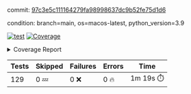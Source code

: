 commit: [97c3e5c111164279fa98998637dc9b52fe75d1d6](https://github.com/rcmdnk/homebrew-file/tree/97c3e5c111164279fa98998637dc9b52fe75d1d6)

condition: branch=main, os=macos-latest, python_version=3.9

[![test](https://github.com/rcmdnk/homebrew-file/actions/workflows/test.yml/badge.svg)](https://github.com/rcmdnk/homebrew-file/actions/runs/15762953424)
<a href="https://github.com/rcmdnk/homebrew-file/blob/97c3e5c111164279fa98998637dc9b52fe75d1d6/README.md"><img alt="Coverage" src="https://img.shields.io/badge/Coverage-56%25-orange.svg" /></a><details><summary>Coverage Report </summary><table><tr><th>File</th><th>Stmts</th><th>Miss</th><th>Cover</th><th>Missing</th></tr><tbody><tr><td colspan="5"><b>bin</b></td></tr><tr><td>&nbsp; &nbsp;<a href="https://github.com/rcmdnk/homebrew-file/blob/97c3e5c111164279fa98998637dc9b52fe75d1d6/bin/brew-file">brew-file</a></td><td>2168</td><td>945</td><td>56%</td><td><a href="https://github.com/rcmdnk/homebrew-file/blob/97c3e5c111164279fa98998637dc9b52fe75d1d6/bin/brew-file#L56-L62">56&ndash;62</a>, <a href="https://github.com/rcmdnk/homebrew-file/blob/97c3e5c111164279fa98998637dc9b52fe75d1d6/bin/brew-file#L149">149</a>, <a href="https://github.com/rcmdnk/homebrew-file/blob/97c3e5c111164279fa98998637dc9b52fe75d1d6/bin/brew-file#L161">161</a>, <a href="https://github.com/rcmdnk/homebrew-file/blob/97c3e5c111164279fa98998637dc9b52fe75d1d6/bin/brew-file#L210">210</a>, <a href="https://github.com/rcmdnk/homebrew-file/blob/97c3e5c111164279fa98998637dc9b52fe75d1d6/bin/brew-file#L304">304</a>, <a href="https://github.com/rcmdnk/homebrew-file/blob/97c3e5c111164279fa98998637dc9b52fe75d1d6/bin/brew-file#L307">307</a>, <a href="https://github.com/rcmdnk/homebrew-file/blob/97c3e5c111164279fa98998637dc9b52fe75d1d6/bin/brew-file#L375-L377">375&ndash;377</a>, <a href="https://github.com/rcmdnk/homebrew-file/blob/97c3e5c111164279fa98998637dc9b52fe75d1d6/bin/brew-file#L386-L387">386&ndash;387</a>, <a href="https://github.com/rcmdnk/homebrew-file/blob/97c3e5c111164279fa98998637dc9b52fe75d1d6/bin/brew-file#L481">481</a>, <a href="https://github.com/rcmdnk/homebrew-file/blob/97c3e5c111164279fa98998637dc9b52fe75d1d6/bin/brew-file#L487-L490">487&ndash;490</a>, <a href="https://github.com/rcmdnk/homebrew-file/blob/97c3e5c111164279fa98998637dc9b52fe75d1d6/bin/brew-file#L528-L552">528&ndash;552</a>, <a href="https://github.com/rcmdnk/homebrew-file/blob/97c3e5c111164279fa98998637dc9b52fe75d1d6/bin/brew-file#L556-L564">556&ndash;564</a>, <a href="https://github.com/rcmdnk/homebrew-file/blob/97c3e5c111164279fa98998637dc9b52fe75d1d6/bin/brew-file#L690">690</a>, <a href="https://github.com/rcmdnk/homebrew-file/blob/97c3e5c111164279fa98998637dc9b52fe75d1d6/bin/brew-file#L810-L814">810&ndash;814</a>, <a href="https://github.com/rcmdnk/homebrew-file/blob/97c3e5c111164279fa98998637dc9b52fe75d1d6/bin/brew-file#L827-L832">827&ndash;832</a>, <a href="https://github.com/rcmdnk/homebrew-file/blob/97c3e5c111164279fa98998637dc9b52fe75d1d6/bin/brew-file#L843">843</a>, <a href="https://github.com/rcmdnk/homebrew-file/blob/97c3e5c111164279fa98998637dc9b52fe75d1d6/bin/brew-file#L860">860</a>, <a href="https://github.com/rcmdnk/homebrew-file/blob/97c3e5c111164279fa98998637dc9b52fe75d1d6/bin/brew-file#L864-L872">864&ndash;872</a>, <a href="https://github.com/rcmdnk/homebrew-file/blob/97c3e5c111164279fa98998637dc9b52fe75d1d6/bin/brew-file#L881-L884">881&ndash;884</a>, <a href="https://github.com/rcmdnk/homebrew-file/blob/97c3e5c111164279fa98998637dc9b52fe75d1d6/bin/brew-file#L886-L889">886&ndash;889</a>, <a href="https://github.com/rcmdnk/homebrew-file/blob/97c3e5c111164279fa98998637dc9b52fe75d1d6/bin/brew-file#L891-L894">891&ndash;894</a>, <a href="https://github.com/rcmdnk/homebrew-file/blob/97c3e5c111164279fa98998637dc9b52fe75d1d6/bin/brew-file#L905-L923">905&ndash;923</a>, <a href="https://github.com/rcmdnk/homebrew-file/blob/97c3e5c111164279fa98998637dc9b52fe75d1d6/bin/brew-file#L974-L984">974&ndash;984</a>, <a href="https://github.com/rcmdnk/homebrew-file/blob/97c3e5c111164279fa98998637dc9b52fe75d1d6/bin/brew-file#L987-L1014">987&ndash;1014</a>, <a href="https://github.com/rcmdnk/homebrew-file/blob/97c3e5c111164279fa98998637dc9b52fe75d1d6/bin/brew-file#L1030-L1045">1030&ndash;1045</a>, <a href="https://github.com/rcmdnk/homebrew-file/blob/97c3e5c111164279fa98998637dc9b52fe75d1d6/bin/brew-file#L1087">1087</a>, <a href="https://github.com/rcmdnk/homebrew-file/blob/97c3e5c111164279fa98998637dc9b52fe75d1d6/bin/brew-file#L1103-L1108">1103&ndash;1108</a>, <a href="https://github.com/rcmdnk/homebrew-file/blob/97c3e5c111164279fa98998637dc9b52fe75d1d6/bin/brew-file#L1112-L1114">1112&ndash;1114</a>, <a href="https://github.com/rcmdnk/homebrew-file/blob/97c3e5c111164279fa98998637dc9b52fe75d1d6/bin/brew-file#L1118-L1121">1118&ndash;1121</a>, <a href="https://github.com/rcmdnk/homebrew-file/blob/97c3e5c111164279fa98998637dc9b52fe75d1d6/bin/brew-file#L1125-L1127">1125&ndash;1127</a>, <a href="https://github.com/rcmdnk/homebrew-file/blob/97c3e5c111164279fa98998637dc9b52fe75d1d6/bin/brew-file#L1131-L1133">1131&ndash;1133</a>, <a href="https://github.com/rcmdnk/homebrew-file/blob/97c3e5c111164279fa98998637dc9b52fe75d1d6/bin/brew-file#L1137-L1139">1137&ndash;1139</a>, <a href="https://github.com/rcmdnk/homebrew-file/blob/97c3e5c111164279fa98998637dc9b52fe75d1d6/bin/brew-file#L1143-L1145">1143&ndash;1145</a>, <a href="https://github.com/rcmdnk/homebrew-file/blob/97c3e5c111164279fa98998637dc9b52fe75d1d6/bin/brew-file#L1149-L1151">1149&ndash;1151</a>, <a href="https://github.com/rcmdnk/homebrew-file/blob/97c3e5c111164279fa98998637dc9b52fe75d1d6/bin/brew-file#L1155-L1158">1155&ndash;1158</a>, <a href="https://github.com/rcmdnk/homebrew-file/blob/97c3e5c111164279fa98998637dc9b52fe75d1d6/bin/brew-file#L1162-L1164">1162&ndash;1164</a>, <a href="https://github.com/rcmdnk/homebrew-file/blob/97c3e5c111164279fa98998637dc9b52fe75d1d6/bin/brew-file#L1182">1182</a>, <a href="https://github.com/rcmdnk/homebrew-file/blob/97c3e5c111164279fa98998637dc9b52fe75d1d6/bin/brew-file#L1232-L1234">1232&ndash;1234</a>, <a href="https://github.com/rcmdnk/homebrew-file/blob/97c3e5c111164279fa98998637dc9b52fe75d1d6/bin/brew-file#L1237">1237</a>, <a href="https://github.com/rcmdnk/homebrew-file/blob/97c3e5c111164279fa98998637dc9b52fe75d1d6/bin/brew-file#L1243">1243</a>, <a href="https://github.com/rcmdnk/homebrew-file/blob/97c3e5c111164279fa98998637dc9b52fe75d1d6/bin/brew-file#L1265-L1268">1265&ndash;1268</a>, <a href="https://github.com/rcmdnk/homebrew-file/blob/97c3e5c111164279fa98998637dc9b52fe75d1d6/bin/brew-file#L1346">1346</a>, <a href="https://github.com/rcmdnk/homebrew-file/blob/97c3e5c111164279fa98998637dc9b52fe75d1d6/bin/brew-file#L1383">1383</a>, <a href="https://github.com/rcmdnk/homebrew-file/blob/97c3e5c111164279fa98998637dc9b52fe75d1d6/bin/brew-file#L1420">1420</a>, <a href="https://github.com/rcmdnk/homebrew-file/blob/97c3e5c111164279fa98998637dc9b52fe75d1d6/bin/brew-file#L1423">1423</a>, <a href="https://github.com/rcmdnk/homebrew-file/blob/97c3e5c111164279fa98998637dc9b52fe75d1d6/bin/brew-file#L1435">1435</a>, <a href="https://github.com/rcmdnk/homebrew-file/blob/97c3e5c111164279fa98998637dc9b52fe75d1d6/bin/brew-file#L1437">1437</a>, <a href="https://github.com/rcmdnk/homebrew-file/blob/97c3e5c111164279fa98998637dc9b52fe75d1d6/bin/brew-file#L1472-L1473">1472&ndash;1473</a>, <a href="https://github.com/rcmdnk/homebrew-file/blob/97c3e5c111164279fa98998637dc9b52fe75d1d6/bin/brew-file#L1478-L1481">1478&ndash;1481</a>, <a href="https://github.com/rcmdnk/homebrew-file/blob/97c3e5c111164279fa98998637dc9b52fe75d1d6/bin/brew-file#L1511-L1538">1511&ndash;1538</a>, <a href="https://github.com/rcmdnk/homebrew-file/blob/97c3e5c111164279fa98998637dc9b52fe75d1d6/bin/brew-file#L1545">1545</a>, <a href="https://github.com/rcmdnk/homebrew-file/blob/97c3e5c111164279fa98998637dc9b52fe75d1d6/bin/brew-file#L1547">1547</a>, <a href="https://github.com/rcmdnk/homebrew-file/blob/97c3e5c111164279fa98998637dc9b52fe75d1d6/bin/brew-file#L1556-L1557">1556&ndash;1557</a>, <a href="https://github.com/rcmdnk/homebrew-file/blob/97c3e5c111164279fa98998637dc9b52fe75d1d6/bin/brew-file#L1562">1562</a>, <a href="https://github.com/rcmdnk/homebrew-file/blob/97c3e5c111164279fa98998637dc9b52fe75d1d6/bin/brew-file#L1568">1568</a>, <a href="https://github.com/rcmdnk/homebrew-file/blob/97c3e5c111164279fa98998637dc9b52fe75d1d6/bin/brew-file#L1572-L1583">1572&ndash;1583</a>, <a href="https://github.com/rcmdnk/homebrew-file/blob/97c3e5c111164279fa98998637dc9b52fe75d1d6/bin/brew-file#L1586-L1591">1586&ndash;1591</a>, <a href="https://github.com/rcmdnk/homebrew-file/blob/97c3e5c111164279fa98998637dc9b52fe75d1d6/bin/brew-file#L1602-L1622">1602&ndash;1622</a>, <a href="https://github.com/rcmdnk/homebrew-file/blob/97c3e5c111164279fa98998637dc9b52fe75d1d6/bin/brew-file#L1650">1650</a>, <a href="https://github.com/rcmdnk/homebrew-file/blob/97c3e5c111164279fa98998637dc9b52fe75d1d6/bin/brew-file#L1689-L1696">1689&ndash;1696</a>, <a href="https://github.com/rcmdnk/homebrew-file/blob/97c3e5c111164279fa98998637dc9b52fe75d1d6/bin/brew-file#L1703-L1711">1703&ndash;1711</a>, <a href="https://github.com/rcmdnk/homebrew-file/blob/97c3e5c111164279fa98998637dc9b52fe75d1d6/bin/brew-file#L1727">1727</a>, <a href="https://github.com/rcmdnk/homebrew-file/blob/97c3e5c111164279fa98998637dc9b52fe75d1d6/bin/brew-file#L1737">1737</a>, <a href="https://github.com/rcmdnk/homebrew-file/blob/97c3e5c111164279fa98998637dc9b52fe75d1d6/bin/brew-file#L1743">1743</a>, <a href="https://github.com/rcmdnk/homebrew-file/blob/97c3e5c111164279fa98998637dc9b52fe75d1d6/bin/brew-file#L1753">1753</a>, <a href="https://github.com/rcmdnk/homebrew-file/blob/97c3e5c111164279fa98998637dc9b52fe75d1d6/bin/brew-file#L1762-L1763">1762&ndash;1763</a>, <a href="https://github.com/rcmdnk/homebrew-file/blob/97c3e5c111164279fa98998637dc9b52fe75d1d6/bin/brew-file#L1767">1767</a>, <a href="https://github.com/rcmdnk/homebrew-file/blob/97c3e5c111164279fa98998637dc9b52fe75d1d6/bin/brew-file#L1773">1773</a>, <a href="https://github.com/rcmdnk/homebrew-file/blob/97c3e5c111164279fa98998637dc9b52fe75d1d6/bin/brew-file#L1779-L1783">1779&ndash;1783</a>, <a href="https://github.com/rcmdnk/homebrew-file/blob/97c3e5c111164279fa98998637dc9b52fe75d1d6/bin/brew-file#L1799-L1806">1799&ndash;1806</a>, <a href="https://github.com/rcmdnk/homebrew-file/blob/97c3e5c111164279fa98998637dc9b52fe75d1d6/bin/brew-file#L1813-L1817">1813&ndash;1817</a>, <a href="https://github.com/rcmdnk/homebrew-file/blob/97c3e5c111164279fa98998637dc9b52fe75d1d6/bin/brew-file#L1821">1821</a>, <a href="https://github.com/rcmdnk/homebrew-file/blob/97c3e5c111164279fa98998637dc9b52fe75d1d6/bin/brew-file#L1834-L1835">1834&ndash;1835</a>, <a href="https://github.com/rcmdnk/homebrew-file/blob/97c3e5c111164279fa98998637dc9b52fe75d1d6/bin/brew-file#L1856-L1964">1856&ndash;1964</a>, <a href="https://github.com/rcmdnk/homebrew-file/blob/97c3e5c111164279fa98998637dc9b52fe75d1d6/bin/brew-file#L1967-L1976">1967&ndash;1976</a>, <a href="https://github.com/rcmdnk/homebrew-file/blob/97c3e5c111164279fa98998637dc9b52fe75d1d6/bin/brew-file#L1989">1989</a>, <a href="https://github.com/rcmdnk/homebrew-file/blob/97c3e5c111164279fa98998637dc9b52fe75d1d6/bin/brew-file#L1994">1994</a>, <a href="https://github.com/rcmdnk/homebrew-file/blob/97c3e5c111164279fa98998637dc9b52fe75d1d6/bin/brew-file#L1999-L2038">1999&ndash;2038</a>, <a href="https://github.com/rcmdnk/homebrew-file/blob/97c3e5c111164279fa98998637dc9b52fe75d1d6/bin/brew-file#L2048-L2075">2048&ndash;2075</a>, <a href="https://github.com/rcmdnk/homebrew-file/blob/97c3e5c111164279fa98998637dc9b52fe75d1d6/bin/brew-file#L2079-L2145">2079&ndash;2145</a>, <a href="https://github.com/rcmdnk/homebrew-file/blob/97c3e5c111164279fa98998637dc9b52fe75d1d6/bin/brew-file#L2152-L2155">2152&ndash;2155</a>, <a href="https://github.com/rcmdnk/homebrew-file/blob/97c3e5c111164279fa98998637dc9b52fe75d1d6/bin/brew-file#L2164-L2167">2164&ndash;2167</a>, <a href="https://github.com/rcmdnk/homebrew-file/blob/97c3e5c111164279fa98998637dc9b52fe75d1d6/bin/brew-file#L2176-L2179">2176&ndash;2179</a>, <a href="https://github.com/rcmdnk/homebrew-file/blob/97c3e5c111164279fa98998637dc9b52fe75d1d6/bin/brew-file#L2188-L2209">2188&ndash;2209</a>, <a href="https://github.com/rcmdnk/homebrew-file/blob/97c3e5c111164279fa98998637dc9b52fe75d1d6/bin/brew-file#L2219-L2237">2219&ndash;2237</a>, <a href="https://github.com/rcmdnk/homebrew-file/blob/97c3e5c111164279fa98998637dc9b52fe75d1d6/bin/brew-file#L2246-L2256">2246&ndash;2256</a>, <a href="https://github.com/rcmdnk/homebrew-file/blob/97c3e5c111164279fa98998637dc9b52fe75d1d6/bin/brew-file#L2259-L2274">2259&ndash;2274</a>, <a href="https://github.com/rcmdnk/homebrew-file/blob/97c3e5c111164279fa98998637dc9b52fe75d1d6/bin/brew-file#L2277-L2289">2277&ndash;2289</a>, <a href="https://github.com/rcmdnk/homebrew-file/blob/97c3e5c111164279fa98998637dc9b52fe75d1d6/bin/brew-file#L2296">2296</a>, <a href="https://github.com/rcmdnk/homebrew-file/blob/97c3e5c111164279fa98998637dc9b52fe75d1d6/bin/brew-file#L2300-L2307">2300&ndash;2307</a>, <a href="https://github.com/rcmdnk/homebrew-file/blob/97c3e5c111164279fa98998637dc9b52fe75d1d6/bin/brew-file#L2314-L2315">2314&ndash;2315</a>, <a href="https://github.com/rcmdnk/homebrew-file/blob/97c3e5c111164279fa98998637dc9b52fe75d1d6/bin/brew-file#L2344">2344</a>, <a href="https://github.com/rcmdnk/homebrew-file/blob/97c3e5c111164279fa98998637dc9b52fe75d1d6/bin/brew-file#L2350">2350</a>, <a href="https://github.com/rcmdnk/homebrew-file/blob/97c3e5c111164279fa98998637dc9b52fe75d1d6/bin/brew-file#L2358-L2362">2358&ndash;2362</a>, <a href="https://github.com/rcmdnk/homebrew-file/blob/97c3e5c111164279fa98998637dc9b52fe75d1d6/bin/brew-file#L2373-L2376">2373&ndash;2376</a>, <a href="https://github.com/rcmdnk/homebrew-file/blob/97c3e5c111164279fa98998637dc9b52fe75d1d6/bin/brew-file#L2383">2383</a>, <a href="https://github.com/rcmdnk/homebrew-file/blob/97c3e5c111164279fa98998637dc9b52fe75d1d6/bin/brew-file#L2390">2390</a>, <a href="https://github.com/rcmdnk/homebrew-file/blob/97c3e5c111164279fa98998637dc9b52fe75d1d6/bin/brew-file#L2394">2394</a>, <a href="https://github.com/rcmdnk/homebrew-file/blob/97c3e5c111164279fa98998637dc9b52fe75d1d6/bin/brew-file#L2415-L2448">2415&ndash;2448</a>, <a href="https://github.com/rcmdnk/homebrew-file/blob/97c3e5c111164279fa98998637dc9b52fe75d1d6/bin/brew-file#L2468">2468</a>, <a href="https://github.com/rcmdnk/homebrew-file/blob/97c3e5c111164279fa98998637dc9b52fe75d1d6/bin/brew-file#L2485-L2486">2485&ndash;2486</a>, <a href="https://github.com/rcmdnk/homebrew-file/blob/97c3e5c111164279fa98998637dc9b52fe75d1d6/bin/brew-file#L2490">2490</a>, <a href="https://github.com/rcmdnk/homebrew-file/blob/97c3e5c111164279fa98998637dc9b52fe75d1d6/bin/brew-file#L2495-L2496">2495&ndash;2496</a>, <a href="https://github.com/rcmdnk/homebrew-file/blob/97c3e5c111164279fa98998637dc9b52fe75d1d6/bin/brew-file#L2502-L2522">2502&ndash;2522</a>, <a href="https://github.com/rcmdnk/homebrew-file/blob/97c3e5c111164279fa98998637dc9b52fe75d1d6/bin/brew-file#L2526-L2536">2526&ndash;2536</a>, <a href="https://github.com/rcmdnk/homebrew-file/blob/97c3e5c111164279fa98998637dc9b52fe75d1d6/bin/brew-file#L2539">2539</a>, <a href="https://github.com/rcmdnk/homebrew-file/blob/97c3e5c111164279fa98998637dc9b52fe75d1d6/bin/brew-file#L2555">2555</a>, <a href="https://github.com/rcmdnk/homebrew-file/blob/97c3e5c111164279fa98998637dc9b52fe75d1d6/bin/brew-file#L2559-L2565">2559&ndash;2565</a>, <a href="https://github.com/rcmdnk/homebrew-file/blob/97c3e5c111164279fa98998637dc9b52fe75d1d6/bin/brew-file#L2567">2567</a>, <a href="https://github.com/rcmdnk/homebrew-file/blob/97c3e5c111164279fa98998637dc9b52fe75d1d6/bin/brew-file#L2573">2573</a>, <a href="https://github.com/rcmdnk/homebrew-file/blob/97c3e5c111164279fa98998637dc9b52fe75d1d6/bin/brew-file#L2602-L2614">2602&ndash;2614</a>, <a href="https://github.com/rcmdnk/homebrew-file/blob/97c3e5c111164279fa98998637dc9b52fe75d1d6/bin/brew-file#L2630-L2631">2630&ndash;2631</a>, <a href="https://github.com/rcmdnk/homebrew-file/blob/97c3e5c111164279fa98998637dc9b52fe75d1d6/bin/brew-file#L2633">2633</a>, <a href="https://github.com/rcmdnk/homebrew-file/blob/97c3e5c111164279fa98998637dc9b52fe75d1d6/bin/brew-file#L2643">2643</a>, <a href="https://github.com/rcmdnk/homebrew-file/blob/97c3e5c111164279fa98998637dc9b52fe75d1d6/bin/brew-file#L2658-L2905">2658&ndash;2905</a>, <a href="https://github.com/rcmdnk/homebrew-file/blob/97c3e5c111164279fa98998637dc9b52fe75d1d6/bin/brew-file#L2928-L2930">2928&ndash;2930</a>, <a href="https://github.com/rcmdnk/homebrew-file/blob/97c3e5c111164279fa98998637dc9b52fe75d1d6/bin/brew-file#L2939-L2949">2939&ndash;2949</a>, <a href="https://github.com/rcmdnk/homebrew-file/blob/97c3e5c111164279fa98998637dc9b52fe75d1d6/bin/brew-file#L2961-L2967">2961&ndash;2967</a>, <a href="https://github.com/rcmdnk/homebrew-file/blob/97c3e5c111164279fa98998637dc9b52fe75d1d6/bin/brew-file#L2979-L3003">2979&ndash;3003</a>, <a href="https://github.com/rcmdnk/homebrew-file/blob/97c3e5c111164279fa98998637dc9b52fe75d1d6/bin/brew-file#L3009-L3046">3009&ndash;3046</a>, <a href="https://github.com/rcmdnk/homebrew-file/blob/97c3e5c111164279fa98998637dc9b52fe75d1d6/bin/brew-file#L3054-L3078">3054&ndash;3078</a>, <a href="https://github.com/rcmdnk/homebrew-file/blob/97c3e5c111164279fa98998637dc9b52fe75d1d6/bin/brew-file#L3082-L3095">3082&ndash;3095</a>, <a href="https://github.com/rcmdnk/homebrew-file/blob/97c3e5c111164279fa98998637dc9b52fe75d1d6/bin/brew-file#L3099-L3112">3099&ndash;3112</a>, <a href="https://github.com/rcmdnk/homebrew-file/blob/97c3e5c111164279fa98998637dc9b52fe75d1d6/bin/brew-file#L3116">3116</a>, <a href="https://github.com/rcmdnk/homebrew-file/blob/97c3e5c111164279fa98998637dc9b52fe75d1d6/bin/brew-file#L3129-L3135">3129&ndash;3135</a>, <a href="https://github.com/rcmdnk/homebrew-file/blob/97c3e5c111164279fa98998637dc9b52fe75d1d6/bin/brew-file#L3161-L3162">3161&ndash;3162</a>, <a href="https://github.com/rcmdnk/homebrew-file/blob/97c3e5c111164279fa98998637dc9b52fe75d1d6/bin/brew-file#L3253">3253</a>, <a href="https://github.com/rcmdnk/homebrew-file/blob/97c3e5c111164279fa98998637dc9b52fe75d1d6/bin/brew-file#L3255">3255</a>, <a href="https://github.com/rcmdnk/homebrew-file/blob/97c3e5c111164279fa98998637dc9b52fe75d1d6/bin/brew-file#L3260-L3271">3260&ndash;3271</a>, <a href="https://github.com/rcmdnk/homebrew-file/blob/97c3e5c111164279fa98998637dc9b52fe75d1d6/bin/brew-file#L3287">3287</a>, <a href="https://github.com/rcmdnk/homebrew-file/blob/97c3e5c111164279fa98998637dc9b52fe75d1d6/bin/brew-file#L3305-L3322">3305&ndash;3322</a>, <a href="https://github.com/rcmdnk/homebrew-file/blob/97c3e5c111164279fa98998637dc9b52fe75d1d6/bin/brew-file#L3345">3345</a>, <a href="https://github.com/rcmdnk/homebrew-file/blob/97c3e5c111164279fa98998637dc9b52fe75d1d6/bin/brew-file#L3351">3351</a>, <a href="https://github.com/rcmdnk/homebrew-file/blob/97c3e5c111164279fa98998637dc9b52fe75d1d6/bin/brew-file#L3355-L3366">3355&ndash;3366</a>, <a href="https://github.com/rcmdnk/homebrew-file/blob/97c3e5c111164279fa98998637dc9b52fe75d1d6/bin/brew-file#L3375">3375</a>, <a href="https://github.com/rcmdnk/homebrew-file/blob/97c3e5c111164279fa98998637dc9b52fe75d1d6/bin/brew-file#L3387">3387</a>, <a href="https://github.com/rcmdnk/homebrew-file/blob/97c3e5c111164279fa98998637dc9b52fe75d1d6/bin/brew-file#L3389-L3393">3389&ndash;3393</a>, <a href="https://github.com/rcmdnk/homebrew-file/blob/97c3e5c111164279fa98998637dc9b52fe75d1d6/bin/brew-file#L3397-L3400">3397&ndash;3400</a>, <a href="https://github.com/rcmdnk/homebrew-file/blob/97c3e5c111164279fa98998637dc9b52fe75d1d6/bin/brew-file#L3403-L3406">3403&ndash;3406</a>, <a href="https://github.com/rcmdnk/homebrew-file/blob/97c3e5c111164279fa98998637dc9b52fe75d1d6/bin/brew-file#L3409-L3417">3409&ndash;3417</a>, <a href="https://github.com/rcmdnk/homebrew-file/blob/97c3e5c111164279fa98998637dc9b52fe75d1d6/bin/brew-file#L3446-L3453">3446&ndash;3453</a>, <a href="https://github.com/rcmdnk/homebrew-file/blob/97c3e5c111164279fa98998637dc9b52fe75d1d6/bin/brew-file#L3464-L3471">3464&ndash;3471</a>, <a href="https://github.com/rcmdnk/homebrew-file/blob/97c3e5c111164279fa98998637dc9b52fe75d1d6/bin/brew-file#L3552-L3554">3552&ndash;3554</a>, <a href="https://github.com/rcmdnk/homebrew-file/blob/97c3e5c111164279fa98998637dc9b52fe75d1d6/bin/brew-file#L3577">3577</a>, <a href="https://github.com/rcmdnk/homebrew-file/blob/97c3e5c111164279fa98998637dc9b52fe75d1d6/bin/brew-file#L3583">3583</a>, <a href="https://github.com/rcmdnk/homebrew-file/blob/97c3e5c111164279fa98998637dc9b52fe75d1d6/bin/brew-file#L3595-L4278">3595&ndash;4278</a>, <a href="https://github.com/rcmdnk/homebrew-file/blob/97c3e5c111164279fa98998637dc9b52fe75d1d6/bin/brew-file#L4282">4282</a></td></tr><tr><td><b>TOTAL</b></td><td><b>2168</b></td><td><b>945</b></td><td><b>56%</b></td><td>&nbsp;</td></tr></tbody></table></details>

| Tests | Skipped | Failures | Errors | Time |
| ----- | ------- | -------- | -------- | ------------------ |
| 129 | 0 :zzz: | 0 :x: | 0 :fire: | 1m 19s :stopwatch: |

